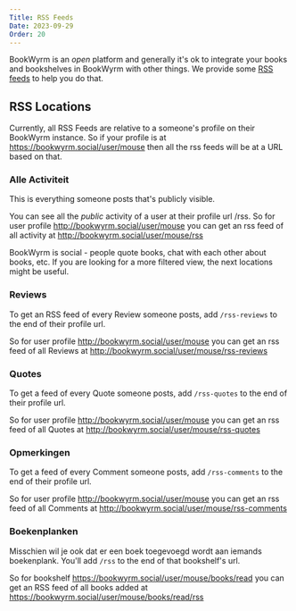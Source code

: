 ```yaml
---
Title: RSS Feeds
Date: 2023-09-29
Order: 20
---
```


BookWyrm is an _open_ platform and generally it's ok to integrate your books and bookshelves in BookWyrm with other things. We provide some [RSS feeds](https://cyber.harvard.edu/rss/rss.html) to help you do that.

## RSS Locations

Currently, all RSS Feeds are relative to a someone's profile on their BookWyrm instance. So if your profile is at https://bookwyrm.social/user/mouse then all the rss feeds will be at a URL based on that.

### Alle Activiteit

This is everything someone posts that's publicly visible.

You can see all the _public_ activity of a user at their profile url /rss. So for user profile http://bookwyrm.social/user/mouse you can get an rss feed of all activity at http://bookwyrm.social/user/mouse/rss

BookWyrm is social - people quote books, chat with each other about books, etc. If you are looking for a more filtered view, the next locations might be useful.

### Reviews

To get an RSS feed of every Review someone posts, add `/rss-reviews` to the end of their profile url.

So for user profile http://bookwyrm.social/user/mouse you can get an rss feed of all Reviews at http://bookwyrm.social/user/mouse/rss-reviews

### Quotes

To get a feed of every Quote someone posts, add `/rss-quotes` to the end of their profile url.

So for user profile http://bookwyrm.social/user/mouse you can get an rss feed of all Quotes at http://bookwyrm.social/user/mouse/rss-quotes

### Opmerkingen

To get a feed of every Comment someone posts, add `/rss-comments` to the end of their profile url.

So for user profile http://bookwyrm.social/user/mouse you can get an rss feed of all Comments at http://bookwyrm.social/user/mouse/rss-comments

### Boekenplanken

Misschien wil je ook dat er een boek toegevoegd wordt aan iemands boekenplank. You'll add `/rss` to the end of that bookshelf's url.

So for bookshelf https://bookwyrm.social/user/mouse/books/read you can get an RSS feed of all books added at https://bookwyrm.social/user/mouse/books/read/rss
